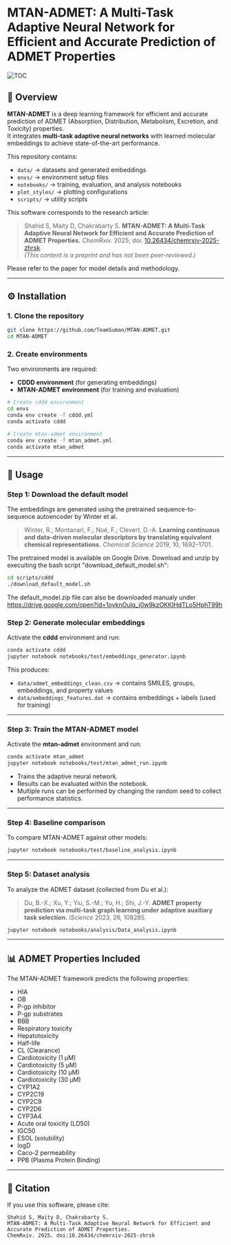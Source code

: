 

# MTAN-ADMET: A Multi-Task Adaptive Neural Network for Efficient and Accurate Prediction of ADMET Properties  

![TOC](TOC_admet.png)  

## 📖 Overview  
**MTAN-ADMET** is a deep learning framework for efficient and accurate prediction of ADMET (Absorption, Distribution, Metabolism, Excretion, and Toxicity) properties.  
It integrates **multi-task adaptive neural networks** with learned molecular embeddings to achieve state-of-the-art performance.  

This repository contains:  
- `data/` → datasets and generated embeddings  
- `envs/` → environment setup files  
- `notebooks/` → training, evaluation, and analysis notebooks  
- `plot_styles/` → plotting configurations  
- `scripts/` → utility scripts  

This software corresponds to the research article:  
> Shahid S, Maity D, Chakrabarty S. **MTAN-ADMET: A Multi-Task Adaptive Neural Network for Efficient and Accurate Prediction of ADMET Properties.** *ChemRxiv.* 2025; doi: [10.26434/chemrxiv-2025-zhrsk](https://doi.org/10.26434/chemrxiv-2025-zhrsk).  
> *(This content is a preprint and has not been peer-reviewed.)*  

Please refer to the paper for model details and methodology.  

---

## ⚙️ Installation  

### 1. Clone the repository  
```bash
git clone https://github.com/TeamSuman/MTAN-ADMET.git
cd MTAN-ADMET
````

### 2. Create environments

Two environments are required:

* **CDDD environment** (for generating embeddings)
* **MTAN-ADMET environment** (for training and evaluation)

```bash
# Create cddd environment
cd envs
conda env create -f cddd.yml
conda activate cddd

# Create mtan-admet environment
conda env create -f mtan_admet.yml
conda activate mtan_admet
```

---

## 🚀 Usage

### Step 1: Download the default model

The embeddings are generated using the pretrained sequence-to-sequence autoencoder by Winter et al.

> Winter, R.; Montanari, F.; Noé, F.; Clevert, D.-A. **Learning continuous and data-driven molecular descriptors by translating equivalent chemical representations.** *Chemical Science* 2019, 10, 1692–1701.

The pretrained model is available on Google Drive. Download and unzip by execuiting the bash script "download_default_model.sh":

```bash
cd scripts/cddd
./download_default_model.sh
```
The default_model.zip file can also be downloaded manualy under https://drive.google.com/open?id=1oyknOulq_j0w9kzOKKIHdTLo5HphT99h


### Step 2: Generate molecular embeddings

Activate the **cddd** environment and run:

```bash
conda activate cddd
jupyter notebook notebooks/test/embeddings_generator.ipynb
```

This produces:

* `data/admet_embeddings_clean.csv` → contains SMILES, groups, embeddings, and property values
* `data/embeddings_features.dat` → contains embeddings + labels (used for training)

---

### Step 3: Train the MTAN-ADMET model

Activate the **mtan-admet** environment and run:

```bash
conda activate mtan_admet
jupyter notebook notebooks/test/mtan_admet_run.ipynb
```

* Trains the adaptive neural network.
* Results can be evaluated within the notebook.
* Multiple runs can be performed by changing the random seed to collect performance statistics.

---

### Step 4: Baseline comparison

To compare MTAN-ADMET against other models:

```bash
jupyter notebook notebooks/test/baseline_analysis.ipynb
```

---

### Step 5: Dataset analysis

To analyze the ADMET dataset (collected from Du et al.):

> Du, B.-X.; Xu, Y.; Yiu, S.-M.; Yu, H.; Shi, J.-Y. **ADMET property prediction via multi-task graph learning under adaptive auxiliary task selection.** *iScience* 2023, 26, 108285.

```bash
jupyter notebook notebooks/analysis/Data_analysis.ipynb
```

---

## 📊 ADMET Properties Included

The MTAN-ADMET framework predicts the following properties:  

- HIA  
- OB  
- P-gp inhibitor  
- P-gp substrates  
- BBB  
- Respiratory toxicity  
- Hepatotoxicity  
- Half-life  
- CL (Clearance)  
- Cardiotoxicity (1 μM)  
- Cardiotoxicity (5 μM)  
- Cardiotoxicity (10 μM)  
- Cardiotoxicity (30 μM)  
- CYP1A2  
- CYP2C19  
- CYP2C9  
- CYP2D6  
- CYP3A4  
- Acute oral toxicity (LD50)  
- IGC50  
- ESOL (solubility)  
- logD  
- Caco-2 permeability  
- PPB (Plasma Protein Binding) 

---

## 📑 Citation

If you use this software, please cite:

```
Shahid S, Maity D, Chakrabarty S. 
MTAN-ADMET: A Multi-Task Adaptive Neural Network for Efficient and Accurate Prediction of ADMET Properties. 
ChemRxiv. 2025. doi:10.26434/chemrxiv-2025-zhrsk
```

